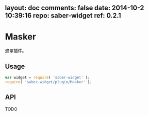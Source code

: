 layout: doc
comments: false
date: 2014-10-2 10:39:16
repo: saber-widget
ref: 0.2.1
---

# Masker

遮罩插件。


## Usage

``` javascript
var widget = require( 'saber-widget' );
require( 'saber-widget/plugin/Masker' );
```

## API

TODO

